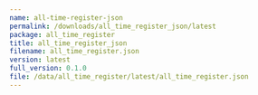 ```yaml
---
name: all-time-register-json
permalink: /downloads/all_time_register_json/latest
package: all_time_register
title: all_time_register_json
filename: all_time_register.json
version: latest
full_version: 0.1.0
file: /data/all_time_register/latest/all_time_register.json
---
```

